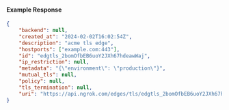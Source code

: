 <!-- Code generated for API Clients. DO NOT EDIT. -->

#### Example Response

```json
{
	"backend": null,
	"created_at": "2024-02-02T16:02:54Z",
	"description": "acme tls edge",
	"hostports": ["example.com:443"],
	"id": "edgtls_2bomOfbEB6uoY2JXh67hdeawWaj",
	"ip_restriction": null,
	"metadata": "{\"environment\": \"production\"}",
	"mutual_tls": null,
	"policy": null,
	"tls_termination": null,
	"uri": "https://api.ngrok.com/edges/tls/edgtls_2bomOfbEB6uoY2JXh67hdeawWaj"
}
```
